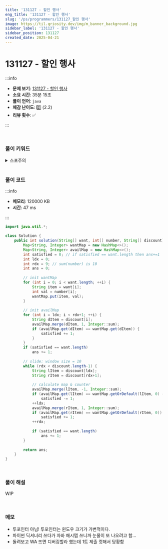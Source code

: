```yaml
---
title: '131127 - 할인 행사'
eng_title: '131127 - 할인 행사'
slug: '/ps/programmers/131127_할인 행사'
image: https://til.qriosity.dev/img/m_banner_background.jpg
sidebar_label: '131127 - 할인 행사'
sidebar_position: 131127
created_date: 2025-04-21
---
```


# 131127 - 할인 행사

:::info

- **문제 보기**: [131127 - 할인 행사](https://school.programmers.co.kr/learn/courses/30/lessons/131127)
- **소요 시간**: 35분 15초
- **풀이 언어**: `java`
- **체감 난이도**: 2️⃣ (2.2)
- **리뷰 횟수**: ✅

:::

<br />

### 풀이 키워드

<details>
<summary>스포주의</summary>

`완전탐색` `해시` `슬라이딩 윈도우`

</details>

<br />

### 풀이 코드

:::info

- **메모리**: 120000 KB
- **시간**: 47 ms

:::

```java
import java.util.*;

class Solution {  
    public int solution(String[] want, int[] number, String[] discount) {
        Map<String, Integer> wantMap = new HashMap<>();
        Map<String, Integer> availMap = new HashMap<>();
        int satisfied = 0; // if satisfied == want.length then ans+=1
        int ldx = 0;
        int rdx = 9; // sum(number) is 10
        int ans = 0;
        
        // init wantMap
        for (int i = 0; i < want.length; ++i) {
            String item = want[i];
            int val = number[i];
            wantMap.put(item, val);
        }
        
        // init availMap
        for (int i = ldx; i < rdx+1; ++i) {
            String dItem = discount[i];
            availMap.merge(dItem, 1, Integer::sum);
            if (availMap.get(dItem) == wantMap.get(dItem)) {
                satisfied += 1;
            }
        }
        if (satisfied == want.length)
            ans += 1;
        
        // slide: window size = 10
        while (rdx < discount.length-1) {
            String lItem = discount[ldx];
            String rItem = discount[rdx+1];
                
            // calculate map & counter
            availMap.merge(lItem, -1, Integer::sum);
            if (availMap.get(lItem) == wantMap.getOrDefault(lItem, 0) - 1)
                satisfied -= 1;
            ++ldx;
            availMap.merge(rItem, 1, Integer::sum);
            if (availMap.get(rItem) == wantMap.getOrDefault(rItem, 0))
                satisfied += 1;
            ++rdx;
            
            if (satisfied == want.length)
                ans += 1;
        }
        
        return ans;
    }
}
```

<br />

### 풀이 해설

WIP

<br />

### 메모

- 투포인터 아님! 투포인터는 윈도우 크기가 가변적이다.
- 파이썬 딕셔너리 쓰다가 자바 해시맵 쓰니까 눈물이 또 나오려고 함...
- 돌려보고 WA 뜨면 디버깅할라 했는데 1트 제출 컷해서 당황함